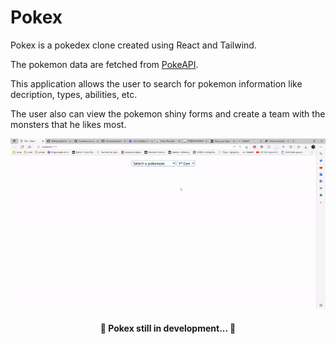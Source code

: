 # Pokex
Pokex is a pokedex clone created using React and Tailwind. 

The pokemon data are fetched from [PokeAPI](https://pokeapi.co/).

This application allows the user to search for pokemon information like decription, types, abilities, etc.

The user also can view the pokemon shiny forms and create a team with the monsters that he likes most.

![App Overview](readme_content/overview.gif)

<h4 align="center"> 
	🚧 Pokex still in development... 🚧
</h4>